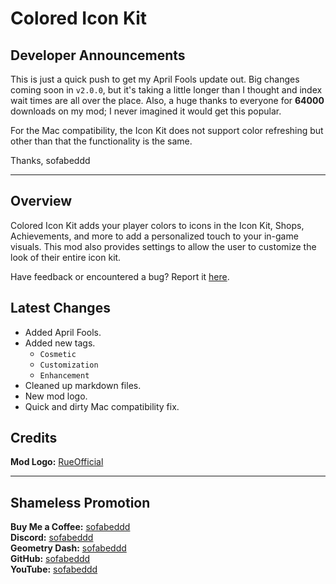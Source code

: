 # Colored Icon Kit

## Developer Announcements
This is just a quick push to get my April Fools update out. Big changes coming soon in `v2.0.0`, but it's taking a little longer than I thought and index wait times are all over the place. Also, a huge thanks to everyone for **64000** downloads on my mod; I never imagined it would get this popular.

For the Mac compatibility, the Icon Kit does not support color refreshing but other than that the functionality is the same. 

Thanks, sofabeddd

---
## Overview
Colored Icon Kit adds your player colors to icons in the Icon Kit, Shops, Achievements, and more to add a personalized touch to your in-game visuals. This mod also provides settings to allow the user to customize the look of their entire icon kit.

Have feedback or encountered a bug? Report it [here](https://github.com/sofabeddd/Colored-Icon-Kit/issues/new).

## Latest Changes
- Added April Fools.
- Added new tags.
  - `Cosmetic`
  - `Customization`
  - `Enhancement`
- Cleaned up markdown files.
- New mod logo.
- Quick and dirty Mac compatibility fix.

## Credits
**Mod Logo:** [RueOfficial](user:26528871)

---
## Shameless Promotion
**Buy Me a Coffee:** [sofabeddd](https://www.buymeacoffee.com/sofabeddd)  
**Discord:** [sofabeddd](https://discordapp.com/users/560247410522324993)  
**Geometry Dash:** [sofabeddd](user:7976112)  
**GitHub:** [sofabeddd](https://github.com/sofabeddd)  
**YouTube:** [sofabeddd](https://www.youtube.com/@sofabeddd?sub_confirmation=1)
